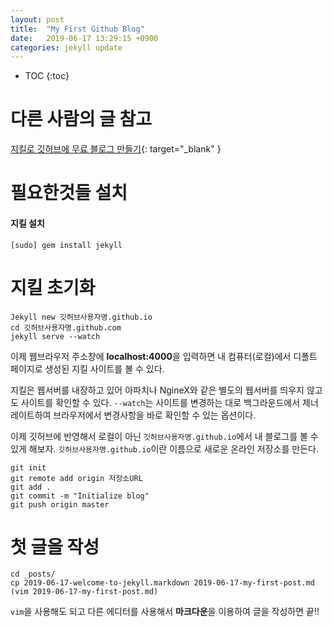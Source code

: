 ```yaml
---
layout: post
title:  "My First Github Blog"
date:   2019-06-17 13:29:15 +0900
categories: jekyll update
---
```

* TOC
{:toc}


# 다른 사람의 글 참고

[지킬로 깃허브에 무료 블로그 만들기](https://nolboo.kim/blog/2013/10/15/free-blog-with-github-jekyll/){: target="_blank" }

# 필요한것들 설치

#### 지킬 설치

```
[sudo] gem install jekyll
```

# 지킬 초기화

```
Jekyll new 깃허브사용자명.github.io
cd 깃허브사용자명.github.com
jekyll serve --watch
```

이제 웹브라우저 주소창에 **localhost:4000**을 입력하면 내 컴퓨터(로컬)에서 디폴트 페이지로 생성된 지킬 사이트를 볼 수 있다.

지킬은 웹서버를 내장하고 있어 아파치나 NgineX와 같은 별도의 웹서버를 띄우지 않고도 사이트를 확인할 수 있다. `--watch`는 사이트를 변경하는 대로 백그라운드에서 제너레이트하여 브라우저에서 변경사항을 바로 확인할 수 있는 옵션이다.

이제 깃허브에 반영해서 로컬이 아닌 `깃허브사용자명.github.io`에서 내 블로그를 볼 수 있게 해보자. `깃허브사용자명.github.io`이란 이름으로 새로운 온라인 저장소를 만든다.

```
git init
git remote add origin 저장소URL
git add .
git commit -m "Initialize blog"
git push origin master
```


# 첫 글을 작성

```
cd _posts/
cp 2019-06-17-welcome-to-jekyll.markdown 2019-06-17-my-first-post.md
(vim 2019-06-17-my-first-post.md)
```
`vim`을 사용해도 되고 다른 에디터를 사용해서 **마크다운**을 이용하여 글을 작성하면 끝!!




